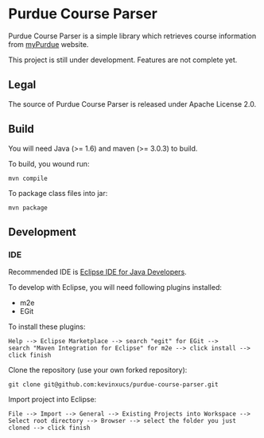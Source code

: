 # Purdue Course Parser

Purdue Course Parser is a simple library which retrieves course information from [myPurdue](https://mypurdue.purdue.edu/) website.

This project is still under development. Features are not complete yet.

## Legal

The source of Purdue Course Parser is released under Apache License 2.0.

## Build

You will need Java (>= 1.6) and maven (>= 3.0.3) to build.

To build, you wound run:

	mvn compile

To package class files into jar:

	mvn package

## Development

### IDE

Recommended IDE is [Eclipse IDE for Java Developers](http://www.eclipse.org/downloads/packages/eclipse-ide-java-developers/junosr1).

To develop with Eclipse, you will need following plugins installed:

* m2e
* EGit

To install these plugins:
	
	Help --> Eclipse Marketplace --> search "egit" for EGit -->
	search "Maven Integration for Eclipse" for m2e --> click install --> click finish

Clone the repository (use your own forked repository):

	git clone git@github.com:kevinxucs/purdue-course-parser.git

Import project into Eclipse:

	File --> Import --> General --> Existing Projects into Workspace -->
	Select root directory --> Browser --> select the folder you just cloned --> click finish

